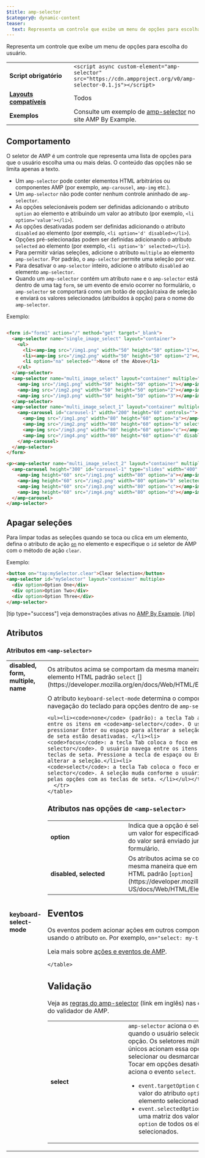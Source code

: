 ```yaml
---
$title: amp-selector
$category@: dynamic-content
teaser:
  text: Representa um controle que exibe um menu de opções para escolha do usuário.
---
```




<!--
       Copyright 2016 The AMP HTML Authors. All Rights Reserved.

       Licensed under the Apache License, Version 2.0 (the "License");
     you may not use this file except in compliance with the License.
     You may obtain a copy of the License at

     http://www.apache.org/licenses/LICENSE-2.0

     Unless required by applicable law or agreed to in writing, software
     distributed under the License is distributed on an "AS-IS" BASIS,
     WITHOUT WARRANTIES OR CONDITIONS OF ANY KIND, either express or implied.
     See the License for the specific language governing permissions and
     limitations under the License.
-->



Representa um controle que exibe um menu de opções para escolha do usuário.

<table>
  <tr>
    <td class="col-fourty" width="40%"><strong>Script obrigatório</strong></td>
    <td><code>&lt;script async custom-element="amp-selector" src="https://cdn.ampproject.org/v0/amp-selector-0.1.js">&lt;/script></code></td>
  </tr>
  <tr>
    <td class="col-fourty"><strong><a href="../../../documentation/guides-and-tutorials/develop/style_and_layout/control_layout.md">Layouts compatíveis</a></strong></td>
    <td>Todos</td>
  </tr>
  <tr>
    <td class="col-fourty"><strong>Exemplos</strong></td>
    <td>Consulte um exemplo de <a href="https://ampbyexample.com/components/amp-selector/">amp-selector</a> no site AMP By Example.</td>
  </tr>
</table>


## Comportamento <a name="behavior"></a>

O seletor de AMP é um controle que representa uma lista de opções para que o usuário escolha uma ou mais delas. O conteúdo das opções não se limita apenas a texto.

* Um `amp-selector` pode conter elementos HTML arbitrários ou componentes AMP (por exemplo, `amp-carousel`, `amp-img` etc.).
* Um `amp-selector` não pode conter nenhum controle aninhado de `amp-selector`.
* As opções selecionáveis podem ser definidas adicionando o atributo `option` ao elemento e atribuindo um valor ao atributo (por exemplo, `<li option='value'></li>`).
* As opções desativadas podem ser definidas adicionando o atributo `disabled` ao elemento (por exemplo, `<li option='d' disabled></li>`).
* Opções pré-selecionadas podem ser definidas adicionando o atributo `selected` ao elemento (por exemplo, `<li option='b' selected></li>`).
* Para permitir várias seleções, adicione o atributo `multiple` ao elemento `amp-selector`.  Por padrão, o `amp-selector` permite uma seleção por vez.
* Para desativar o `amp-selector` inteiro, adicione o atributo `disabled` ao elemento `amp-selector`.
* Quando um `amp-selector` contém um atributo `name` e o `amp-selector` está dentro de uma tag `form`, se um evento de envio ocorrer no formulário, o `amp-selector` se comportará como um botão de opção/caixa de seleção e enviará os valores selecionados (atribuídos à opção) para o nome do `amp-selector`.

Exemplo:

```html

<form id="form1" action="/" method="get" target="_blank">
  <amp-selector name="single_image_select" layout="container">
    <ul>
      <li><amp-img src="/img1.png" width="50" height="50" option="1"></amp-img></li>
      <li><amp-img src="/img2.png" width="50" height="50" option="2"></amp-img></li>
      <li option="na" selected="">None of the Above</li>
    </ul>
  </amp-selector>
  <amp-selector name="multi_image_select" layout="container" multiple="">
    <amp-img src="/img1.png" width="50" height="50" option="1"></amp-img>
    <amp-img src="/img2.png" width="50" height="50" option="2"></amp-img>
    <amp-img src="/img3.png" width="50" height="50" option="3"></amp-img>
  </amp-selector>
  <amp-selector name="multi_image_select_1" layout="container" multiple="">
    <amp-carousel id="carousel-1" width="200" height="60" controls="">
      <amp-img src="/img1.png" width="80" height="60" option="a"></amp-img>
      <amp-img src="/img2.png" width="80" height="60" option="b" selected=""></amp-img>
      <amp-img src="/img3.png" width="80" height="60" option="c"></amp-img>
      <amp-img src="/img4.png" width="80" height="60" option="d" disabled=""></amp-img>
    </amp-carousel>
  </amp-selector>
</form>

<p><amp-selector name="multi_image_select_2" layout="container" multiple="" form="form1">
  <amp-carousel height="300" id="carousel-1" type="slides" width="400" controls="">
    <amp-img height="60" src="/img1.png" width="80" option="a"></amp-img>
    <amp-img height="60" src="/img2.png" width="80" option="b" selected=""></amp-img>
    <amp-img height="60" src="/img3.png" width="80" option="c"></amp-img>
    <amp-img height="60" src="/img4.png" width="80" option="d"></amp-img>
  </amp-carousel>
</amp-selector>
```

## Apagar seleções <a name="clearing-selections"></a>

Para limpar todas as seleções quando se toca ou clica em um elemento, defina o atributo de ação [`on`](../../../documentation/guides-and-tutorials/learn/amp-actions-and-events.md) no elemento e especifique o `id` seletor de AMP com o método de ação `clear`.

Exemplo:

```html
<button on="tap:mySelector.clear">Clear Selection</button>
<amp-selector id="mySelector" layout="container" multiple>
  <div option>Option One</div>
  <div option>Option Two</div>
  <div option>Option Three</div>
</amp-selector>
```

[tip type="success"]
veja demonstrações ativas no [AMP By Example](https://ampbyexample.com/components/amp-selector/).
[/tip]

## Atributos <a name="attributes"></a>

### Atributos em `<amp-selector>` <a name="attributes-on-"></a>

<table>
  <tr>
    <td width="40%"><strong>disabled, form, multiple, name</strong></td>
    <td>Os atributos acima se comportam da mesma maneira que em um elemento HTML padrão <code>select</code>  [](https://developer.mozilla.org/en/docs/Web/HTML/Element/select).</td>
  </tr>
  <tr>
    <td width="40%"><strong>keyboard-select-mode</strong></td>
    <td>O atributo <code>keyboard-select-mode</code> determina o comportamento de navegação do teclado para opções dentro de <code>amp-selector</code>.

    <ul><li><code>none</code> (padrão): a tecla Tab altera o foco entre os itens em <code>amp-selector</code>. O usuário precisa pressionar Enter ou espaço para alterar a seleção. As teclas de seta estão desativadas. </li><li>
    <code>focus</code>: a tecla Tab coloca o foco em <code>amp-selector</code>. O usuário navega entre os itens usando as teclas de seta. Pressione a tecla de espaço ou Enter para alterar a seleção.</li><li>
    <code>select</code>: a tecla Tab coloca o foco em <code>amp-selector</code>. A seleção muda conforme o usuário navega pelas opções com as teclas de seta. </li></ul></td>
      </tr>
    </table>

### Atributos nas opções de `<amp-selector>` <a name="attributes-on--options"></a>

<table>
  <tr>
    <td width="40%"><strong>option</strong></td>
    <td>Indica que a opção é selecionável.  Se um valor for especificado, o conteúdo do valor será enviado junto com o formulário.</td>
  </tr>
  <tr>
    <td width="40%"><strong>disabled, selected</strong></td>
    <td>Os atributos acima se comportam da mesma maneira que em um elemento HTML padrão [<code>option</code>](https://developer.mozilla.org/en-US/docs/Web/HTML/Element/option).</td>
  </tr>
</table>

## Eventos <a name="events"></a>

Os eventos podem acionar ações em outros componentes AMP usando o atributo `on`.
Por exemplo, `on="select: my-tab.show"`

Leia mais sobre [ações e eventos de AMP](../../../documentation/guides-and-tutorials/learn/amp-actions-and-events.md).

<table>
  <tr>
    <td width="40%"><strong>select</strong></td>
    <td><code>amp-selector</code>  aciona o evento <code>select</code> quando o usuário seleciona uma opção.
        Os seletores múltiplos e únicos acionam essa opção ao selecionar ou desmarcar opções.
        Tocar em opções desativadas não aciona o evento <code>select</code>.
        <ul>
        <li>
          <code>event.targetOption</code> contém o valor do atributo <code>option</code>  do elemento selecionado.</li>
          <li>
            <code>event.selectedOptions</code> contém uma matriz dos valores do atributo <code>option</code>  de todos os elementos selecionados.
          </li>
        </ul></td>
      </tr>

    </table>

## Validação <a name="validation"></a>

Veja as [regras do amp-selector](https://github.com/ampproject/amphtml/blob/main/extensions/amp-selector/validator-amp-selector.protoascii) (link em inglês) nas especificações do validador de AMP.
